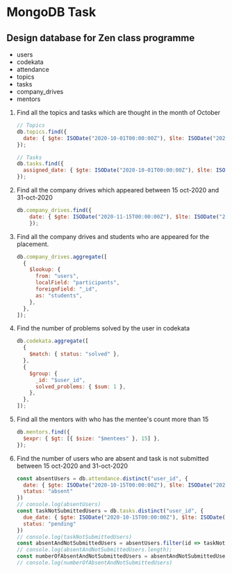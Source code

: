 # MongoDB Task

## Design database for Zen class programme
- users
- codekata
- attendance
- topics
- tasks
- company_drives
- mentors

1. Find all the topics and tasks which are thought in the month of October
    ```javascript
    // Topics
    db.topics.find({
      date: { $gte: ISODate("2020-10-01T00:00:00Z"), $lte: ISODate("2020-10-31T23:59:59Z") }
    });

    // Tasks
    db.tasks.find({
      assigned_date: { $gte: ISODate("2020-10-01T00:00:00Z"), $lte: ISODate("2020-10-31T23:59:59Z") }
    });
    ```
2. Find all the company drives which appeared between 15 oct-2020 and 31-oct-2020
    ```javascript
    db.company_drives.find({
        date: { $gte: ISODate("2020-11-15T00:00:00Z"), $lte: ISODate("2020-11-31T23:59:59Z") }
        });
    ```
3. Find all the company drives and students who are appeared for the placement.
    ```javascript
    db.company_drives.aggregate([
      {
        $lookup: {
          from: "users",
          localField: "participants",
          foreignField: "_id",
          as: "students",
        },
      },
    ]);
    ```
4. Find the number of problems solved by the user in codekata
    ```javascript
    db.codekata.aggregate([
      {
        $match: { status: "solved" },
      },
      {
        $group: {
          _id: "$user_id",
          solved_problems: { $sum: 1 },
        },
      },
    ]);
    ```
5. Find all the mentors with who has the mentee's count more than 15
    ```javascript
    db.mentors.find({
      $expr: { $gt: [{ $size: "$mentees" }, 15] },
    });
    ```
6. Find the number of users who are absent and task is not submitted  between 15 oct-2020 and 31-oct-2020
    ```javascript
    const absentUsers = db.attendance.distinct("user_id", {
      date: { $gte: ISODate("2020-10-15T00:00:00Z"), $lte: ISODate("2020-10-31T23:59:59Z") },
      status: "absent"
    })
    // console.log(absentUsers)
    const taskNotSubmittedUsers = db.tasks.distinct("user_id", {
      due_date: { $gte: ISODate("2020-10-15T00:00:00Z"), $lte: ISODate("2020-10-31T23:59:59Z") },
      status: "pending"
    })
    // console.log(taskNotSubmittedUsers)
    const absentAndNotSubmittedUsers = absentUsers.filter(id => taskNotSubmittedUsers.includes(id));
    // console.log(absentAndNotSubmittedUsers.length);
    const numberOfAbsentAndNotSubmittedUsers = absentAndNotSubmittedUsers.length;
    // console.log(numberOfAbsentAndNotSubmittedUsers)
    ```
